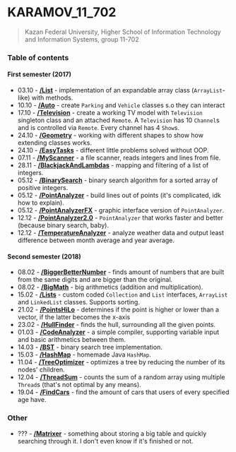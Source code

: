 # KARAMOV_11_702

> Kazan Federal University, Higher School of Information Technology and
  Information Systems, group 11-702

### Table of contents
#### First semester (2017)
* 03.10 - [__/List__](List/src/ru/karamoff) - implementation of an expandable
  array class (`ArrayList`-like) with methods.
* 10.10 - [__/Auto__](Auto/src/ru/karamoff) - create `Parking` and `Vehicle`
  classes s.o they can interact
* 17.10 - [__/Television__](Television/src/ru/karamoff) - create a working TV
  model with `Television` singleton class and an attached `Remote`. A
  `Television` has 10 `Channel`s and is controlled via `Remote`. Every channel
  has 4 `Show`s.
* 24.10 - [__/Geometry__](Geometry/src/ru/karamoff) - working with different
  shapes to show how extending classes works.
* 24.10 - [__/EasyTasks__](EasyTasks/src/ru/karamoff) - different little
  problems solved without OOP.
* 07.11 - [__/MyScanner__](MyScanner/src/ru/karamoff) - a file scanner, reads
  integers and lines from file.
* 28.11 - [__/BlackjackAndLambdas__](BlackjackAndLambdas/src/ru/karamoff) -
  mapping and filtering of a list of integers.
* 05.12 - [__/BinarySearch__](BinarySearch/src/ru/karamoff) - binary search
  algorithm for a sorted array of positive integers.
* 05.12 - [__/PointAnalyzer__](PointAnalyzer/src/ru/karamoff) - build lines out
  of points (it's complicated, idk how to explain).
* 05.12 - [__/PointAnalyzerFX__](PointAnalyzerFX/src/ru/karamoff) - graphic
  interface version of `PointAnalyzer`.
* 12.12 - [__/PointAnalyzer2.0__](PointAnalyzer2.0/src/ru/karamoff) -
  `PointAnalyzer` that works faster and better (because binary search, baby).
* 12.12 - [__/TemperatureAnalyzer__](TemperatureAnalyzer/src/ru/karamoff) -
  analyze weather data and output least difference between month average and
  year average.

#### Second semester (2018)
* 08.02 - [__/BiggerBetterNumber__](BiggerBetterNumber/src/ru/karamoff) - finds
  amount of numbers that are built from the same digits and are bigger than the
  original.
* 08.02 - [__/BigMath__](BigMath/src/ru/karamoff) - big arithmetics (addition
  and multiplication).
* 15.02 - [__/Lists__](Lists/src/ru/karamoff) - custom coded `Collection` and
  `List` interfaces, `ArrayList` and `LinkedList` classes. Supports sorting.
* 21.02 - [__/PointsHiLo__](PointsHiLo/src/ru/karamoff) - determines if the
  point is higher or lower than a vector, if the latter becomes the x-axis
* 23.02 - [__/HullFinder__](HullFinder/src/ru/karamoff) - finds the hull,
  surrounding all the given points.
* 01.03 - [__/CodeAnalyzer__](CodeAnalyzer/src/ru/karamoff) - a simple compiler,
  supporting variable input and basic arithmetics between them.
* 14.03 - [__/BST__](BST/src/ru/karamoff) - binary search tree implementation.
* 15.03 - [__/HashMap__](HashMap/src/ru/karamoff) - homemade Java `HashMap`.
* 11.04 - [__/TreeOptimizer__](TreeOptimizer/src/ru/karamoff) - optimizes a tree
  by reducing the number of its nodes' children.
* 12.04 - [__/ThreadSum__](ThreadSum/src/ru/karamoff) - counts the sum of a
  random array using multiple `Thread`s (that's not optimal by any means).
* 19.04 - [__/FindCars__](FindCars/src/ru/karamoff) - find the amount of cars
  that users of every specified age have.

### Other
* ??? - [__/Matrixer__](Matrixer/src/ru/karamoff) - something about storing a
  big table and quickly searching through it. I don't even know if it's finished
  or not.
